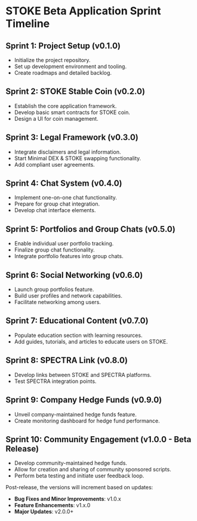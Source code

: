 # STOKE Beta Application Sprint Timeline

## Sprint 1: Project Setup (v0.1.0)

- Initialize the project repository.
- Set up development environment and tooling.
- Create roadmaps and detailed backlog.

## Sprint 2: STOKE Stable Coin (v0.2.0)

- Establish the core application framework.
- Develop basic smart contracts for STOKE coin.
- Design a UI for coin management.

## Sprint 3: Legal Framework (v0.3.0)

- Integrate disclaimers and legal information.
- Start Minimal DEX & STOKE swapping functionality.
- Add compliant user agreements.

## Sprint 4: Chat System (v0.4.0)

- Implement one-on-one chat functionality.
- Prepare for group chat integration.
- Develop chat interface elements.

## Sprint 5: Portfolios and Group Chats (v0.5.0)

- Enable individual user portfolio tracking.
- Finalize group chat functionality.
- Integrate portfolio features into group chats.

## Sprint 6: Social Networking (v0.6.0)

- Launch group portfolios feature.
- Build user profiles and network capabilities.
- Facilitate networking among users.

## Sprint 7: Educational Content (v0.7.0)

- Populate education section with learning resources.
- Add guides, tutorials, and articles to educate users on STOKE.

## Sprint 8: SPECTRA Link (v0.8.0)

- Develop links between STOKE and SPECTRA platforms.
- Test SPECTRA integration points.

## Sprint 9: Company Hedge Funds (v0.9.0)

- Unveil company-maintained hedge funds feature.
- Create monitoring dashboard for hedge fund performance.

## Sprint 10: Community Engagement (v1.0.0 - Beta Release)

- Develop community-maintained hedge funds.
- Allow for creation and sharing of community sponsored scripts.
- Perform beta testing and initiate user feedback loop.

Post-release, the versions will increment based on updates:

- **Bug Fixes and Minor Improvements**: v1.0.x
- **Feature Enhancements**: v1.x.0
- **Major Updates**: v2.0.0+
